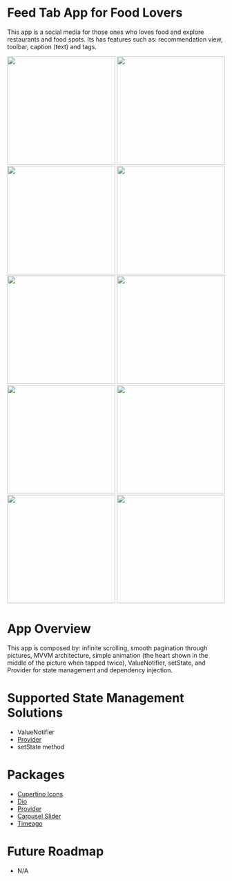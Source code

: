 # Feed Tab App for Food Lovers

This app is a social media for those ones who loves food and explore restaurants and food spots. Its has features such as:
recommendation view, toolbar, caption (text) and tags.

<p float="left">
  <img src="web/icons/cal_1.jpg" width="250" />
  <img src="web/icons/cal_2.jpg" width="250" />
  <img src="web/icons/cal_3.jpg" width="250" />
  <img src="web/icons/cal_4.jpg" width="250" />
  <img src="web/icons/cal_5.jpg" width="250" />
  <img src="web/icons/cal_6.jpg" width="250" />
  <img src="web/icons/cal_7.jpg" width="250" />
  <img src="web/icons/cal_8.jpg" width="250" />
  <img src="web/icons/cal_9.jpg" width="250" />
  <img src="web/icons/cal_10.jpg" width="250" />

# App Overview
 
This app is composed by: infinite scrolling, smooth pagination through pictures, MVVM architecture,
simple animation (the heart shown in the middle of the picture when tapped twice), ValueNotifier, setState, and Provider 
for state management and dependency injection.

# Supported State Management Solutions
  
-  ValueNotifier
- [Provider](https://pub.dev/packages/provider)
-  setState method
  
# Packages 

- [Cupertino Icons](https://pub.dev/packages/cupertino_icons)
- [Dio](https://pub.dev/packages/dio)
- [Provider](https://pub.dev/packages/provider)
- [Carousel Slider](https://pub.dev/packages/carousel_slider)
- [Timeago](https://pub.dev/packages/timeago)

# Future Roadmap

- N/A

